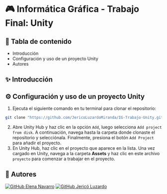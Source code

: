 # 🎮 Informática Gráfica - Trabajo Final: Unity

## 📑 Tabla de contenido
- Introducción
- Configuración y uso de un proyecto Unity
- Autores

## ✨ Introducción
## ⚙️ Configuración y uso de un proyecto Unity
1. Ejecuta el siguiente comando en tu terminal para clonar el repositorio:

  ```bash
  git clone "https://github.com/JericoLuzardoMiranda/IG-Trabajo-Unity.git"
   ```
2. Abre Unity Hub y haz clic en la opción `Add`, luego selecciona `Add project from disk`. A continuación, navega hasta la carpeta donde clonaste el repositorio y selecciónala. Finalmente, presiona el botón `Add Project` para añadir el proyecto.
3. En Unity Hub, haz clic en el proyecto que aparece en la lista. Una vez cargado en Unity, navega a la carpeta **Assets** y haz clic en este archivo `proyecto` para comenzar a trabajar en el proyecto.

## 👥 Autores
[![GitHub Elena Navarro](https://img.shields.io/badge/GitHub-Elena%20Navarro-red?style=flat-square&logo=github)](https://github.com/ElenaaNavarroo)
[![GitHub Jericó Luzardo](https://img.shields.io/badge/GitHub-Jericó%20Luzardo-blue?style=flat-square&logo=github)](https://github.com/JericoLuzardoMiranda)
